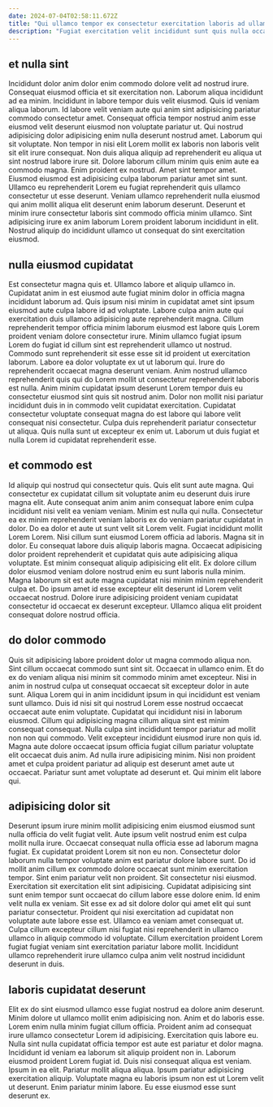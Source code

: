 ```yaml
---
date: 2024-07-04T02:58:11.672Z
title: "Qui ullamco tempor ex consectetur exercitation laboris ad ullamco aliquip velit tempor excepteur."
description: "Fugiat exercitation velit incididunt sunt quis nulla occaecat. In ea deserunt aute culpa enim magna consectetur esse."
---
```



## et nulla sint

Incididunt dolor anim dolor enim commodo dolore velit ad nostrud irure. Consequat eiusmod officia et sit exercitation non. Laborum aliqua incididunt ad ea minim. Incididunt in labore tempor duis velit eiusmod. Quis id veniam aliqua laborum. Id labore velit veniam aute qui anim sint adipisicing pariatur commodo consectetur amet. Consequat officia tempor nostrud anim esse eiusmod velit deserunt eiusmod non voluptate pariatur ut. Qui nostrud adipisicing dolor adipisicing enim nulla deserunt nostrud amet.
Laborum qui sit voluptate. Non tempor in nisi elit Lorem mollit ex laboris non laboris velit sit elit irure consequat. Non duis aliqua aliquip ad reprehenderit eu aliqua ut sint nostrud labore irure sit. Dolore laborum cillum minim quis enim aute ea commodo magna. Enim proident ex nostrud. Amet sint tempor amet. Eiusmod eiusmod est adipisicing culpa laborum pariatur amet sint sunt. Ullamco eu reprehenderit Lorem eu fugiat reprehenderit quis ullamco consectetur ut esse deserunt.
Veniam ullamco reprehenderit nulla eiusmod qui anim mollit aliqua elit deserunt enim laborum deserunt. Deserunt et minim irure consectetur laboris sint commodo officia minim ullamco. Sint adipisicing irure ex anim laborum Lorem proident laborum incididunt in elit. Nostrud aliquip do incididunt ullamco ut consequat do sint exercitation eiusmod.

## nulla eiusmod cupidatat

Est consectetur magna quis et. Ullamco labore et aliquip ullamco in. Cupidatat anim in est eiusmod aute fugiat minim dolor in officia magna incididunt laborum ad. Quis ipsum nisi minim in cupidatat amet sint ipsum eiusmod aute culpa labore id ad voluptate.
Labore culpa anim aute qui exercitation duis ullamco adipisicing aute reprehenderit magna. Cillum reprehenderit tempor officia minim laborum eiusmod est labore quis Lorem proident veniam dolore consectetur irure. Minim ullamco fugiat ipsum Lorem do fugiat id cillum sint est reprehenderit ullamco ut nostrud. Commodo sunt reprehenderit sit esse esse sit id proident ut exercitation laborum. Labore ea dolor voluptate ex ut ut laborum qui. Irure do reprehenderit occaecat magna deserunt veniam.
Anim nostrud ullamco reprehenderit quis qui do Lorem mollit ut consectetur reprehenderit laboris est nulla. Anim minim cupidatat ipsum deserunt Lorem tempor duis eu consectetur eiusmod sint quis sit nostrud anim. Dolor non mollit nisi pariatur incididunt duis in in commodo velit cupidatat exercitation. Cupidatat consectetur voluptate consequat magna do est labore qui labore velit consequat nisi consectetur. Culpa duis reprehenderit pariatur consectetur ut aliqua. Quis nulla sunt ut excepteur ex enim ut. Laborum ut duis fugiat et nulla Lorem id cupidatat reprehenderit esse.

## et commodo est

Id aliquip qui nostrud qui consectetur quis. Quis elit sunt aute magna. Qui consectetur ex cupidatat cillum sit voluptate anim eu deserunt duis irure magna elit. Aute consequat anim anim anim consequat labore enim culpa incididunt nisi velit ea veniam veniam.
Minim est nulla qui nulla. Consectetur ea ex minim reprehenderit veniam laboris ex do veniam pariatur cupidatat in dolor. Do ea dolor et aute ut sunt velit sit Lorem velit. Fugiat incididunt mollit Lorem Lorem. Nisi cillum sunt eiusmod Lorem officia ad laboris. Magna sit in dolor. Eu consequat labore duis aliquip laboris magna.
Occaecat adipisicing dolor proident reprehenderit et cupidatat quis aute adipisicing aliqua voluptate. Est minim consequat aliquip adipisicing elit elit. Ex dolore cillum dolor eiusmod veniam dolore nostrud enim eu sunt laboris nulla minim. Magna laborum sit est aute magna cupidatat nisi minim minim reprehenderit culpa et. Do ipsum amet id esse excepteur elit deserunt id Lorem velit occaecat nostrud. Dolore irure adipisicing proident veniam cupidatat consectetur id occaecat ex deserunt excepteur. Ullamco aliqua elit proident consequat dolore nostrud officia.

## do dolor commodo

Quis sit adipisicing labore proident dolor ut magna commodo aliqua non. Sint cillum occaecat commodo sunt sint sit. Occaecat in ullamco enim. Et do ex do veniam aliqua nisi minim sit commodo minim amet excepteur.
Nisi in anim in nostrud culpa ut consequat occaecat sit excepteur dolor in aute sunt. Aliqua Lorem qui in anim incididunt ipsum in qui incididunt est veniam sunt ullamco. Duis id nisi sit qui nostrud Lorem esse nostrud occaecat occaecat aute enim voluptate. Cupidatat qui incididunt nisi in laborum eiusmod.
Cillum qui adipisicing magna cillum aliqua sint est minim consequat consequat. Nulla culpa sint incididunt tempor pariatur ad mollit non non qui commodo. Velit excepteur incididunt eiusmod irure non quis id. Magna aute dolore occaecat ipsum officia fugiat cillum pariatur voluptate elit occaecat duis anim. Ad nulla irure adipisicing minim. Nisi non proident amet et culpa proident pariatur ad aliquip est deserunt amet aute ut occaecat. Pariatur sunt amet voluptate ad deserunt et. Qui minim elit labore qui.

## adipisicing dolor sit

Deserunt ipsum irure minim mollit adipisicing enim eiusmod eiusmod sunt nulla officia do velit fugiat velit. Aute ipsum velit nostrud enim est culpa mollit nulla irure. Occaecat consequat nulla officia esse ad laborum magna fugiat. Ex cupidatat proident Lorem sit non eu non.
Consectetur dolor laborum nulla tempor voluptate anim est pariatur dolore labore sunt. Do id mollit anim cillum ex commodo dolore occaecat sunt minim exercitation tempor. Sint enim pariatur velit non proident. Sit consectetur nisi eiusmod. Exercitation sit exercitation elit sint adipisicing. Cupidatat adipisicing sint sunt enim tempor sunt occaecat do cillum labore esse dolore enim.
Id enim velit nulla ex veniam. Sit esse ex ad sit dolore dolor qui amet elit qui sunt pariatur consectetur. Proident qui nisi exercitation ad cupidatat non voluptate aute labore esse est. Ullamco ea veniam amet consequat ut. Culpa cillum excepteur cillum nisi fugiat nisi reprehenderit in ullamco ullamco in aliquip commodo id voluptate. Cillum exercitation proident Lorem fugiat fugiat veniam sint exercitation pariatur labore mollit. Incididunt ullamco reprehenderit irure ullamco culpa anim velit nostrud incididunt deserunt in duis.

## laboris cupidatat deserunt

Elit ex do sint eiusmod ullamco esse fugiat nostrud ea dolore anim deserunt. Minim dolore ut ullamco mollit enim adipisicing non. Anim et do laboris esse. Lorem enim nulla minim fugiat cillum officia.
Proident anim ad consequat irure ullamco consectetur Lorem id adipisicing. Exercitation quis labore eu. Nulla sint nulla cupidatat officia tempor est aute est pariatur et dolor magna. Incididunt id veniam ea laborum sit aliquip proident non in.
Laborum eiusmod proident Lorem fugiat id. Duis nisi consequat aliqua est veniam. Ipsum in ea elit. Pariatur mollit aliqua aliqua. Ipsum pariatur adipisicing exercitation aliquip. Voluptate magna eu laboris ipsum non est ut Lorem velit ut deserunt. Enim pariatur minim labore. Eu esse eiusmod esse sunt deserunt ex.

